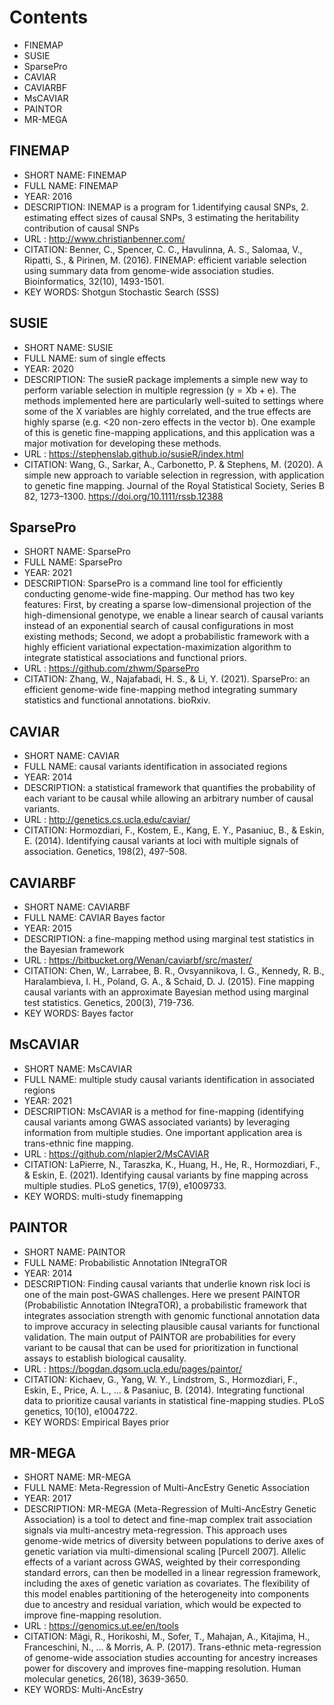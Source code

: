 # Contents
- FINEMAP
- SUSIE
- SparsePro
- CAVIAR
- CAVIARBF
- MsCAVIAR 
- PAINTOR 
- MR-MEGA

## FINEMAP
- SHORT NAME: FINEMAP
- FULL NAME: FINEMAP
- YEAR: 2016
- DESCRIPTION: INEMAP is a program for 1.identifying causal SNPs, 2. estimating effect sizes of causal SNPs, 3 estimating the heritability contribution of causal SNPs 
- URL : http://www.christianbenner.com/
- CITATION: Benner, C., Spencer, C. C., Havulinna, A. S., Salomaa, V., Ripatti, S., & Pirinen, M. (2016). FINEMAP: efficient variable selection using summary data from genome-wide association studies. Bioinformatics, 32(10), 1493-1501.
- KEY WORDS: Shotgun Stochastic Search (SSS)

## SUSIE
- SHORT NAME: SUSIE
- FULL NAME: sum of single effects
- YEAR: 2020
- DESCRIPTION: The susieR package implements a simple new way to perform variable selection in multiple regression (y = Xb + e). The methods implemented here are particularly well-suited to settings where some of the X variables are highly correlated, and the true effects are highly sparse (e.g. <20 non-zero effects in the vector b). One example of this is genetic fine-mapping applications, and this application was a major motivation for developing these methods.
- URL : https://stephenslab.github.io/susieR/index.html
- CITATION: Wang, G., Sarkar, A., Carbonetto, P. & Stephens, M. (2020). A simple new approach to variable selection in regression, with application to genetic fine mapping. Journal of the Royal Statistical Society, Series B 82, 1273–1300. https://doi.org/10.1111/rssb.12388

## SparsePro
- SHORT NAME: SparsePro
- FULL NAME: SparsePro
- YEAR: 2021
- DESCRIPTION: SparsePro is a command line tool for efficiently conducting genome-wide fine-mapping. Our method has two key features: First, by creating a sparse low-dimensional projection of the high-dimensional genotype, we enable a linear search of causal variants instead of an exponential search of causal configurations in most existing methods; Second, we adopt a probabilistic framework with a highly efficient variational expectation-maximization algorithm to integrate statistical associations and functional priors.
- URL : https://github.com/zhwm/SparsePro
- CITATION: Zhang, W., Najafabadi, H. S., & Li, Y. (2021). SparsePro: an efficient genome-wide fine-mapping method integrating summary statistics and functional annotations. bioRxiv.

## CAVIAR
- SHORT NAME: CAVIAR
- FULL NAME: causal variants identification in associated regions
- YEAR: 2014
- DESCRIPTION: a statistical framework that quantifies the probability of each variant to be causal while allowing an arbitrary number of causal variants.
- URL : http://genetics.cs.ucla.edu/caviar/
- CITATION: Hormozdiari, F., Kostem, E., Kang, E. Y., Pasaniuc, B., & Eskin, E. (2014). Identifying causal variants at loci with multiple signals of association. Genetics, 198(2), 497-508.


## CAVIARBF
- SHORT NAME: CAVIARBF
- FULL NAME: CAVIAR Bayes factor
- YEAR: 2015
- DESCRIPTION: a fine-mapping method using marginal test statistics in the Bayesian framework
- URL : https://bitbucket.org/Wenan/caviarbf/src/master/
- CITATION: Chen, W., Larrabee, B. R., Ovsyannikova, I. G., Kennedy, R. B., Haralambieva, I. H., Poland, G. A., & Schaid, D. J. (2015). Fine mapping causal variants with an approximate Bayesian method using marginal test statistics. Genetics, 200(3), 719-736.
- KEY WORDS: Bayes factor


## MsCAVIAR
- SHORT NAME: MsCAVIAR
- FULL NAME: multiple study causal variants identification in associated regions
- YEAR: 2021
- DESCRIPTION: MsCAVIAR is a method for fine-mapping (identifying causal variants among GWAS associated variants) by leveraging information from multiple studies. One important application area is trans-ethnic fine mapping. 
- URL : https://github.com/nlapier2/MsCAVIAR
- CITATION: LaPierre, N., Taraszka, K., Huang, H., He, R., Hormozdiari, F., & Eskin, E. (2021). Identifying causal variants by fine mapping across multiple studies. PLoS genetics, 17(9), e1009733.
- KEY WORDS: multi-study finemapping


## PAINTOR
- SHORT NAME: PAINTOR 
- FULL NAME: Probabilistic Annotation INtegraTOR
- YEAR: 2014
- DESCRIPTION: Finding causal variants that underlie known risk loci is one of the main post-GWAS challenges. Here we present PAINTOR (Probabilistic Annotation INtegraTOR), a probabilistic framework that integrates association strength with genomic functional annotation data to improve accuracy in selecting plausible causal variants for functional validation. The main output of PAINTOR are probabilities for every variant to be causal that can be used for prioritization in functional assays to establish biological causality.
- URL : https://bogdan.dgsom.ucla.edu/pages/paintor/
- CITATION: Kichaev, G., Yang, W. Y., Lindstrom, S., Hormozdiari, F., Eskin, E., Price, A. L., ... & Pasaniuc, B. (2014). Integrating functional data to prioritize causal variants in statistical fine-mapping studies. PLoS genetics, 10(10), e1004722.
- KEY WORDS: Empirical Bayes prior

## MR-MEGA
- SHORT NAME: MR-MEGA
- FULL NAME: Meta-Regression of Multi-AncEstry Genetic Association
- YEAR: 2017
- DESCRIPTION: MR-MEGA (Meta-Regression of Multi-AncEstry Genetic Association) is a tool to detect and fine-map complex trait association signals via multi-ancestry meta-regression.  This approach uses genome-wide metrics of diversity between populations to derive axes of genetic variation via multi-dimensional scaling [Purcell 2007].  Allelic effects of a variant across GWAS, weighted by their corresponding standard errors, can then be modelled in a linear regression framework, including the axes of genetic variation as covariates.  The flexibility of this model enables partitioning of the heterogeneity into components due to ancestry and residual variation, which would be expected to improve fine-mapping resolution.
- URL : https://genomics.ut.ee/en/tools
- CITATION: Mägi, R., Horikoshi, M., Sofer, T., Mahajan, A., Kitajima, H., Franceschini, N., ... & Morris, A. P. (2017). Trans-ethnic meta-regression of genome-wide association studies accounting for ancestry increases power for discovery and improves fine-mapping resolution. Human molecular genetics, 26(18), 3639-3650.
- KEY WORDS: Multi-AncEstry
